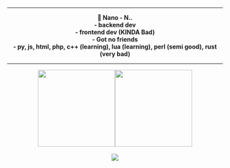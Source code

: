 
<center>
<p align="middle"><img align="middle" style="width: 10px;" src="https://freepngimg.com/thumb/bart_simpson/84871-homer-bart-area-donuts-artwork-simpson-thumb.png"> </img>
<hr>
<p align="middle"><b>🎩 Nano - N..<br>
	- backend dev <br>
	- frontend dev (KINDA Bad)<br>
	- Got no friends<br>
	- py, js, html, php, c++ (learning), lua (learning), perl (semi good), rust (very bad)
<hr>
	


<p align="middle"><img height="180em" src="https://github-readme-stats.vercel.app/api?username=X-x-X-0&show_icons=true&theme=radical" /><img height="180em" src="https://github-readme-stats-eight-theta.vercel.app/api/top-langs/?username=X-x-X-0&theme=radical&layout=compact&exclude_lang=java+r" /><br><br>

<img src="https://komarev.com/ghpvc/?username=X-x-X-0&style=flat-square">

</p>
